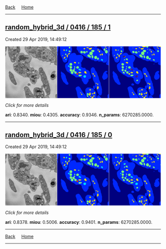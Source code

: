 
[Back](..)&nbsp;&nbsp;&nbsp;&nbsp;&nbsp;[Home](https://leapmanlab.github.io/snapshots)

---

<div class="summary"><a href="1"><h2>random_hybrid_3d / 0416 / 185 / 1</h2></a><p>Created 29 Apr 2019, 14:49:12
</p><a href="1"><img src="1/media/summary.png" align="center"></a><p>
<i>Click for more details</i>
</p></div>

**ari**: 0.8340. **miou**: 0.4305. **accuracy**: 0.9346. **n_params**: 6270285.0000. 

---

<div class="summary"><a href="0"><h2>random_hybrid_3d / 0416 / 185 / 0</h2></a><p>Created 29 Apr 2019, 14:49:12
</p><a href="0"><img src="0/media/summary.png" align="center"></a><p>
<i>Click for more details</i>
</p></div>

**ari**: 0.8378. **miou**: 0.5006. **accuracy**: 0.9401. **n_params**: 6270285.0000. 

---

[Back](..)&nbsp;&nbsp;&nbsp;&nbsp;&nbsp;[Home](https://leapmanlab.github.io/snapshots)

---